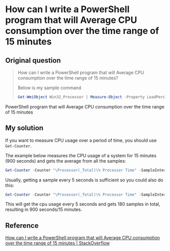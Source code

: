 # How can I write a PowerShell program that will Average CPU consumption over the time range of 15 minutes

## Original question

> How can I write a PowerShell program that will Average CPU consumption over the time range of 15 minutes?
>
> Below is my sample command
>
>
> ```powershell
> Get-WmiObject Win32_Processor | Measure-Object -Property LoadPercentage -Average | Select Average | Out-File c:\RM.txt -Encoding utf8
> ```

PowerShell program that will Average CPU consumption over the time range of 15 minutes

## My solution

If you want to measure CPU usage over a period of time, you should use `Get-Counter`.

The example below measures the CPU usage of a system for 15 minutes (900 seconds) and gets the average from all the samples:

```powershell
Get-Counter -Counter "\Processor(_Total)\% Processor Time" -SampleInterval 1 MaxSamples 900  | Select-Object -ExpandProperty countersamples | Select-Object -ExpandProperty CookedValue | Measure-Object -Average
```

Usually, getting a sample every 5 seconds is sufficient so you could also do this:

```powershell
Get-Counter -Counter "\Processor(_Total)\% Processor Time" -SampleInterval 5 MaxSamples 180  | Select-Object -ExpandProperty countersamples | Select-Object -ExpandProperty CookedValue | Measure-Object -Average
```

This will get the cpu usage every 5 seconds and gets 180 samples in total, resulting in 900 seconds/15 minutes.

## Reference

[How can I write a PowerShell program that will Average CPU consumption over the time range of 15 minutes | StackOverflow](https://stackoverflow.com/questions/75799163/how-can-i-write-a-powershell-program-that-will-average-cpu-consumption-over-the#75799163)